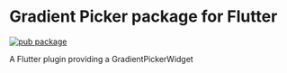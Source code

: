 # Gradient Picker package for Flutter

[![pub package](https://img.shields.io/pub/v/gradient_picket.svg)](https://pub.dartlang.org/packages/gradient_picket)

A Flutter plugin providing a GradientPickerWidget


